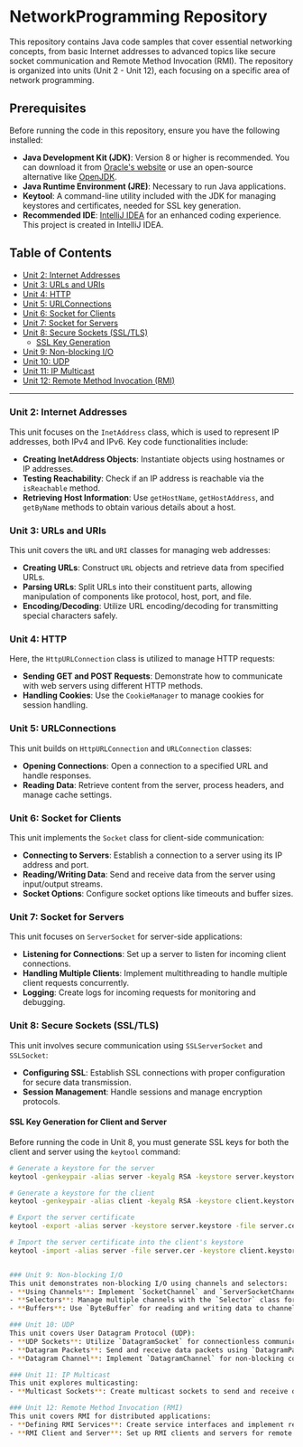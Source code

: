 # NetworkProgramming Repository

This repository contains Java code samples that cover essential networking concepts, from basic Internet addresses to advanced topics like secure socket communication and Remote Method Invocation (RMI). The repository is organized into units (Unit 2 - Unit 12), each focusing on a specific area of network programming.

## Prerequisites

Before running the code in this repository, ensure you have the following installed:

- **Java Development Kit (JDK)**: Version 8 or higher is recommended. You can download it from [Oracle's website](https://www.oracle.com/java/technologies/javase-jdk11-downloads.html) or use an open-source alternative like [OpenJDK](https://openjdk.java.net/).
- **Java Runtime Environment (JRE)**: Necessary to run Java applications.
- **Keytool**: A command-line utility included with the JDK for managing keystores and certificates, needed for SSL key generation.
- **Recommended IDE**: [IntelliJ IDEA](https://www.jetbrains.com/idea/) for an enhanced coding experience. This project is created in IntelliJ IDEA.

## Table of Contents

- [Unit 2: Internet Addresses](#unit-2-internet-addresses)
- [Unit 3: URLs and URIs](#unit-3-urls-and-uris)
- [Unit 4: HTTP](#unit-4-http)
- [Unit 5: URLConnections](#unit-5-urlconnections)
- [Unit 6: Socket for Clients](#unit-6-socket-for-clients)
- [Unit 7: Socket for Servers](#unit-7-socket-for-servers)
- [Unit 8: Secure Sockets (SSL/TLS)](#unit-8-secure-sockets-ssltls)
  - [SSL Key Generation](#ssl-key-generation-for-client-and-server)
- [Unit 9: Non-blocking I/O](#unit-9-non-blocking-io)
- [Unit 10: UDP](#unit-10-udp)
- [Unit 11: IP Multicast](#unit-11-ip-multicast)
- [Unit 12: Remote Method Invocation (RMI)](#unit-12-remote-method-invocation-rmi)

---

### Unit 2: Internet Addresses
This unit focuses on the `InetAddress` class, which is used to represent IP addresses, both IPv4 and IPv6. Key code functionalities include:
- **Creating InetAddress Objects**: Instantiate objects using hostnames or IP addresses.
- **Testing Reachability**: Check if an IP address is reachable via the `isReachable` method.
- **Retrieving Host Information**: Use `getHostName`, `getHostAddress`, and `getByName` methods to obtain various details about a host.

### Unit 3: URLs and URIs
This unit covers the `URL` and `URI` classes for managing web addresses:
- **Creating URLs**: Construct `URL` objects and retrieve data from specified URLs.
- **Parsing URLs**: Split URLs into their constituent parts, allowing manipulation of components like protocol, host, port, and file.
- **Encoding/Decoding**: Utilize URL encoding/decoding for transmitting special characters safely.

### Unit 4: HTTP
Here, the `HttpURLConnection` class is utilized to manage HTTP requests:
- **Sending GET and POST Requests**: Demonstrate how to communicate with web servers using different HTTP methods.
- **Handling Cookies**: Use the `CookieManager` to manage cookies for session handling.

### Unit 5: URLConnections
This unit builds on `HttpURLConnection` and `URLConnection` classes:
- **Opening Connections**: Open a connection to a specified URL and handle responses.
- **Reading Data**: Retrieve content from the server, process headers, and manage cache settings.

### Unit 6: Socket for Clients
This unit implements the `Socket` class for client-side communication:
- **Connecting to Servers**: Establish a connection to a server using its IP address and port.
- **Reading/Writing Data**: Send and receive data from the server using input/output streams.
- **Socket Options**: Configure socket options like timeouts and buffer sizes.

### Unit 7: Socket for Servers
This unit focuses on `ServerSocket` for server-side applications:
- **Listening for Connections**: Set up a server to listen for incoming client connections.
- **Handling Multiple Clients**: Implement multithreading to handle multiple client requests concurrently.
- **Logging**: Create logs for incoming requests for monitoring and debugging.

### Unit 8: Secure Sockets (SSL/TLS)
This unit involves secure communication using `SSLServerSocket` and `SSLSocket`:
- **Configuring SSL**: Establish SSL connections with proper configuration for secure data transmission.
- **Session Management**: Handle sessions and manage encryption protocols.

#### SSL Key Generation for Client and Server
Before running the code in Unit 8, you must generate SSL keys for both the client and server using the `keytool` command:

```bash
# Generate a keystore for the server
keytool -genkeypair -alias server -keyalg RSA -keystore server.keystore -validity 365 -storepass changeit -keypass changeit

# Generate a keystore for the client
keytool -genkeypair -alias client -keyalg RSA -keystore client.keystore -validity 365 -storepass changeit -keypass changeit

# Export the server certificate
keytool -export -alias server -keystore server.keystore -file server.cer -storepass changeit

# Import the server certificate into the client's keystore
keytool -import -alias server -file server.cer -keystore client.keystore -storepass changeit


### Unit 9: Non-blocking I/O
This unit demonstrates non-blocking I/O using channels and selectors:
- **Using Channels**: Implement `SocketChannel` and `ServerSocketChannel` for non-blocking communication.
- **Selectors**: Manage multiple channels with the `Selector` class for efficient I/O operations.
- **Buffers**: Use `ByteBuffer` for reading and writing data to channels. Key methods include `put()`, `get()`, `flip()`, and `compact()` for managing data flow.

### Unit 10: UDP
This unit covers User Datagram Protocol (UDP):
- **UDP Sockets**: Utilize `DatagramSocket` for connectionless communication.
- **Datagram Packets**: Send and receive data packets using `DatagramPacket`.
- **Datagram Channel**: Implement `DatagramChannel` for non-blocking communication over UDP, allowing for the sending and receiving of datagrams in an efficient manner.

### Unit 11: IP Multicast
This unit explores multicasting:
- **Multicast Sockets**: Create multicast sockets to send and receive data to multiple clients.

### Unit 12: Remote Method Invocation (RMI)
This unit covers RMI for distributed applications:
- **Defining RMI Services**: Create service interfaces and implement remote methods.
- **RMI Client and Server**: Set up RMI clients and servers for remote communication.

